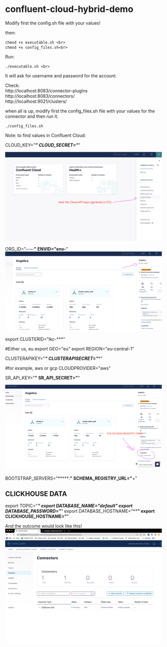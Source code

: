 # confluent-cloud-hybrid-demo


Modify first the config.sh file with your values! <br>

then: <br>
```
chmod +x executable.sh <br>
chmod +x config_files.sh<br>
```

Run:
```
./executable.sh <br>
```

It will ask for username and password for the account.
<br>

Check: <br>
http://localhost:8083/connector-plugins <br>
http://localhost:8083/connectors/ 
<br>
http://localhost:9021/clusters/

when all is up, modify first the config_files.sh file with your values for the connector and then run it. <br>
```
./config_files.sh
```
Note: to find values in Confluent Cloud:


CLOUD_KEY="*****"
CLOUD_SECRET="*****"

![Cloud Api Key](img/cloudapikeys.png)


ORG_ID="***-***-***-***-****"
ENVID="env-****"
![ENVID](img/env.png)


export CLUSTERID="lkc-***"

#Either us, eu
export GEO="eu"
export REGION="eu-central-1"

CLUSTERAPIKEY="*****"
CLUSTERAPISECRET="******"

#for example, aws or gcp
CLOUDPROVIDER="aws"

SR_API_KEY="****"
SR_API_SECRET="****"

![ENVID](img/sr.png)



BOOTSTRAP_SERVERS="*****:****"
SCHEMA_REGISTRY_URL="****+"


## CLICKHOUSE DATA

export TOPIC="*****"
export DATABASE_NAME="default"
export DATABASE_PASSWORD="*****"
export DATABASE_HOSTNAME="******"
export CLICKHOUSE_HOSTNAME="****"


And the outcome would look like this!
![ENVID](img/outcome.png)


